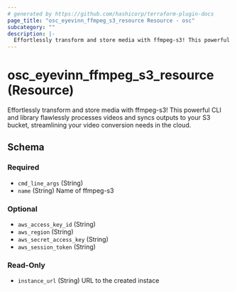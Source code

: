 ```yaml
---
# generated by https://github.com/hashicorp/terraform-plugin-docs
page_title: "osc_eyevinn_ffmpeg_s3_resource Resource - osc"
subcategory: ""
description: |-
  Effortlessly transform and store media with ffmpeg-s3! This powerful CLI and library flawlessly processes videos and syncs outputs to your S3 bucket, streamlining your video conversion needs in the cloud.
---
```


# osc_eyevinn_ffmpeg_s3_resource (Resource)

Effortlessly transform and store media with ffmpeg-s3! This powerful CLI and library flawlessly processes videos and syncs outputs to your S3 bucket, streamlining your video conversion needs in the cloud.



<!-- schema generated by tfplugindocs -->
## Schema

### Required

- `cmd_line_args` (String)
- `name` (String) Name of ffmpeg-s3

### Optional

- `aws_access_key_id` (String)
- `aws_region` (String)
- `aws_secret_access_key` (String)
- `aws_session_token` (String)

### Read-Only

- `instance_url` (String) URL to the created instace
